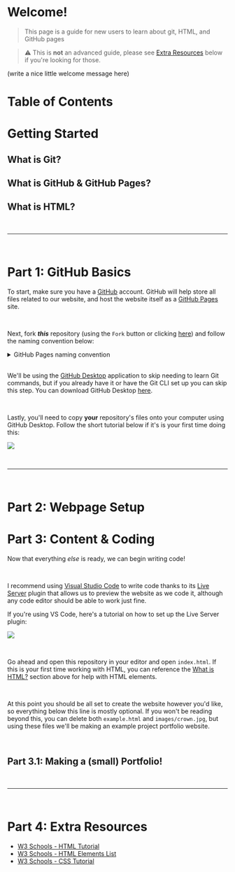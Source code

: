 # Welcome!
> This page is a guide for new users to learn about git, HTML, and GitHub pages

> ⚠️ This is **not** an advanced guide, please see [Extra Resources]() below if you're looking for those.

(write a nice little welcome message here)


# Table of Contents


# Getting Started

## What is Git?

## What is GitHub & GitHub Pages?

## What is HTML?





<br>

---

<br>

# Part 1: GitHub Basics

To start, make sure you have a [GitHub](https://github.com/login) account. GitHub will help store all files related to our website, and host the website itself as a [GitHub Pages](https://pages.github.com) site.

<br>

Next, fork ***this*** repository (using the `Fork` button or clicking [here](https://github.com/Raymond-exe/new-page/fork)) and follow the naming convention below:

<details>
<summary>GitHub Pages naming convention</summary>

- If you name it `<USERNAME>.github.io`, your website will appear under the URL `<USERNAME>.github.io`
- If you name it `<ANYTHING>`, your website will appear under the url `<USERNAME>.github.io/<ANYTHING>`

As examples:
- [raymond-exe](https://github.com/raymond-exe)'s repository named **"raymond-exe.github.io"** will have the URL `https://raymond-exe.github.io`.
- The same user's repository named **"blackjack"** will have the URL `https://raymond-exe.github.io/blackjack`.
</details>

<br>

We'll be using the [GitHub Desktop](https://desktop.github.com) application to skip needing to learn Git commands, but if you already have it or have the Git CLI set up you can skip this step. You can download GitHub Desktop [here](https://desktop.github.com).

<br>

Lastly, you'll need to copy **your** repository's files onto your computer using GitHub Desktop. Follow the short tutorial below if it's is your first time doing this:

[![](https://markdown-videos.deta.dev/youtube/PoZNIbs_wx8)](https://youtu.be/PoZNIbs_wx8)

<br>

---

<br>

# Part 2: Webpage Setup

# Part 3: Content & Coding

Now that everything *else* is ready, we can begin writing code!

<br>

I recommend using [Visual Studio Code](https://code.visualstudio.com) to write code thanks to its [Live Server](https://marketplace.visualstudio.com/items?itemName=ritwickdey.LiveServer) plugin that allows us to preview the website as we code it, although any code editor should be able to work just fine.

If you're using VS Code, here's a tutorial on how to set up the Live Server plugin:

[![](https://markdown-videos.deta.dev/youtube/I2PlgSGT2Ls)](https://youtu.be/I2PlgSGT2Ls)

<br>

Go ahead and open this repository in your editor and open `index.html`. If this is your first time working with HTML, you can reference the [What is HTML?]() section above for help with HTML elements.

<br>

At this point you should be all set to create the website however you'd like, so everything below this line is mostly optional. If you won't be reading beyond this, you can delete both `example.html` and `images/crown.jpg`, but using these files we'll be making an example project portfolio website.

<br>

## Part 3.1: Making a (small) Portfolio!


<br>

---

<br>

# Part 4: Extra Resources
- [W3 Schools - HTML Tutorial](https://www.w3schools.com/html/)
- [W3 Schools - HTML Elements List](https://www.w3schools.com/tags/default.asp)
- [W3 Schools - CSS Tutorial](https://www.w3schools.com/css/)